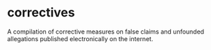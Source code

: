 # correctives
A compilation of corrective measures on false claims and unfounded allegations published electronically on the internet.
